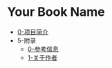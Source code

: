 # Your Book Name

- [0-项目简介](0-项目简介/readme.md)
- 5-附录
  * [0-参考信息](5-附录/0-参考信息.md)
  * [1-关于作者](5-附录/1-关于作者.md)
